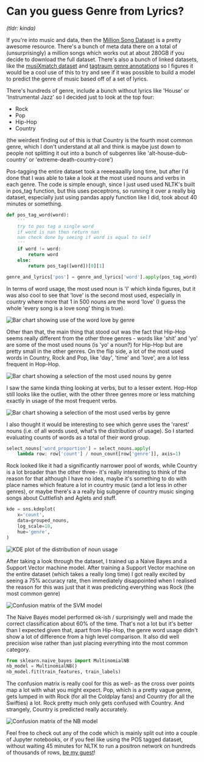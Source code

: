 # Can you guess Genre from Lyrics?

*(tldr: kinda)*

If you're into music and data, then the [Million Song Dataset](http://millionsongdataset.com/) is a pretty awesome resource. There's a bunch of meta data there on a total of (unsurprisingly) a million songs which works out at about 280GB if you decide to download the full dataset. There's also a bunch of linked datasets, like the [musiXmatch dataset](http://millionsongdataset.com/musixmatch/) and [tagtraum genre annotations](https://www.tagtraum.com/msd_genre_datasets.html) so I figures it would be a cool use of this to try and see if it was possible to build a model to predict the genre of music based off of a set of lyrics.

There's hundreds of genre, include a bunch without lyrics like 'House' or 'Instrumental Jazz' so I decided just to look at the top four:
* Rock
* Pop
* Hip-Hop
* Country

(the weirdest finding out of this is that Country is the fourth most common genre, which I don't understand at all and think is maybe just down to people not splitting it out into a bunch of subgenres like 'alt-house-dub-country' or 'extreme-death-country-core')

Pos-tagging the entire dataset took a reeeeaaallly long time, but after I'd done that I was able to take a look at the most used nouns and verbs in each genre. The code is simple enough, since I just used used NLTK's built in pos_tag function, but this uses peceptrons, so running it over a really big dataset, especially just using pandas apply function like I did, took about 40 minutes or something.

```python
def pos_tag_word(word):
    '''
    try to pos tag a single word
    if word is nan then return nan
    nan check done by seeing if word is equal to self
    '''
    if word != word:
        return word
    else:
        return pos_tag([word])[0][1]

genre_and_lyrics['pos'] = genre_and_lyrics['word'].apply(pos_tag_word)
```

In terms of word usage, the most used noun is 'I' which kinda figures, but it was also cool to see that 'love' is the second most used, especially in country where more that 1 in 500 nouns are the word 'love' (I guess the whole 'every song is a love song' thing is true).

![Bar chart showing use of the word love by genre](https://github.com/benrutter/million-song-dataset-exploration/blob/master/images/love_comparison.png)

Other than that, the main thing that stood out was the fact that Hip-Hop seems really different from the other three genres - words like 'shit' and 'yo' are some of the most used nouns (is 'yo' a noun?) for Hip-Hop but are pretty small in the other genres. On the flip side, a lot of the most used words in Country, Rock and Pop, like 'day', 'time' and 'love', are a lot less frequent in Hop-Hop.

![Bar chart showing a selection of the most used nouns by genre](https://github.com/benrutter/million-song-dataset-exploration/blob/master/images/noun_comparison.png)

I saw the same kinda thing looking at verbs, but to a lesser extent. Hop-Hop still looks like the outlier, with the other three genres more or less matching exactly in usage of the most frequent verbs.

![Bar chart showing a selection of the most used verbs by genre](https://github.com/benrutter/million-song-dataset-exploration/blob/master/images/verb_comparison.png)

I also thought it would be interesting to see which genre uses the 'rarest' nouns (i.e. of all words used, what's the distribution of usage). So I started evaluating counts of words as a total of their word group.

```python
select_nouns['word_proportion'] = select_nouns.apply(
    lambda row: row['count'] / noun_count[row['genre']], axis=1)
```

Rock looked like it had a significantly narrower pool of words, while Country is a lot broader than the other three- it's really interesting to think of the reason for that although I have no idea, maybe it's something to do with place names which feature a lot in country music (and a lot less in other genres), or maybe there's a a really big subgenre of country music singing songs about Cuttlefish and Aglets and stuff.

```python
kde = sns.kdeplot(
    x='count',
    data=grouped_nouns,
    log_scale=10,
    hue='genre',
)
```

![KDE plot of the distribution of noun usage](https://github.com/benrutter/million-song-dataset-exploration/blob/master/images/word_rareness.png)

After taking a look through the dataset, I trained up a Naive Bayes and a Support Vector machine model. After training a Support Vector machine on the entire dataset (which takes a really long time) I got really excited by seeing a 75% accuracy rate, then immediately disappointed when I realised the reason for this was just that it was predicting everything was Rock (the most common genre)

![Confusion matrix of the SVM model](https://github.com/benrutter/million-song-dataset-exploration/blob/master/images/svm-confusion-matrix.png)

The Naive Bayes model performed ok-ish / surprisingly well and made the correct classification about 60% of the time. That's not a lot but it's better than I expected given that, apart from Hip-Hop, the genre word usage didn't show a lot of difference from a high level comparison. It also did well precision wise rather than just placing everything into the most common category.

```python
from sklearn.naive_bayes import MultinomialNB
nb_model = MultinomialNB()
nb_model.fit(train_features, train_labels)
```

The confusion matrix is really cool for this as well- as the cross over points map a lot with what you might expect. Pop, which is a pretty vague genre, gets lumped in with Rock (for all the Coldplay fans) and Country (for all the Swifties) a lot. Rock pretty much only gets confused with Country. And strangely, Country is predicted really accurately.

![Confusion matrix of the NB model](https://github.com/benrutter/million-song-dataset-exploration/blob/master/images/nb-confusino-matrix.png)

Feel free to check out any of the code which is mainly split out into a couple of Jupyter notebooks, or if you feel like using the POS tagged dataset, without waiting 45 minutes for NLTK to run a positron network on hundreds of thousands of rows, [be my guest](https://ufile.io/2z1tfu5r)!
